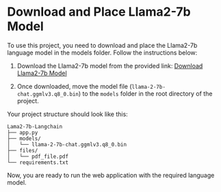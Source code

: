 # Download and Place Llama2-7b Model

To use this project, you need to download and place the Llama2-7b language model in the models folder. Follow the instructions below:

1. Download the Llama2-7b model from the provided link:
   [Download Llama2-7b Model](https://huggingface.co/TheBloke/Llama-2-7B-Chat-GGML/resolve/main/llama-2-7b-chat.ggmlv3.q8_0.bin?download=true)

2. Once downloaded, move the model file (`llama-2-7b-chat.ggmlv3.q8_0.bin`) to the `models` folder in the root directory of the project.

Your project structure should look like this:

```
Lama2-7b-Langchain
├── app.py
├── models/
│   └── llama-2-7b-chat.ggmlv3.q8_0.bin
├── files/
│   └── pdf_file.pdf
└── requirements.txt
```


Now, you are ready to run the web application with the required language model.
